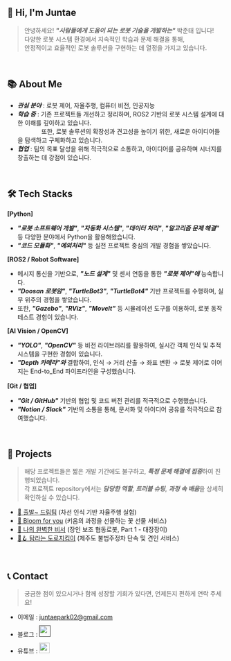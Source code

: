 ## 👋 Hi, I'm Juntae 

> 안녕하세요! ***"사람들에게 도움이 되는 로봇 기술을 개발하는"*** 박준태 입니다!  
> 다양한 로봇 시스템 환경에서 지속적인 학습과 문제 해결을 통해,  
> 안정적이고 효율적인 로봇 솔루션을 구현하는 데 열정을 가지고 있습니다.  
<br />

## 📚 About Me

- ***관심 분야*** : 로봇 제어, 자율주행, 컴퓨터 비전, 인공지능  
- ***학습 중*** : 기존 프로젝트들 개선하고 정리하며, ROS2 기반의 로봇 시스템 설계에 대한 이해를 깊이하고 있습니다.  
&nbsp;&nbsp;&nbsp;&nbsp;&nbsp;&nbsp;&nbsp;&nbsp;&nbsp;&nbsp;&nbsp;&nbsp;&nbsp;&nbsp;또한, 로봇 솔루션의 확장성과 견고성을 높이기 위한, 새로운 아이디어들을 탐색하고 구체화하고 있습니다.
- ***협업*** : 팀의 목표 달성을 위해 적극적으로 소통하고, 아이디어를 공유하며 시너지를 창출하는 데 강점이 있습니다.  
<br />

## 🛠️ Tech Stacks
**[Python]**
- ***"로봇 소프트웨어 개발"***, ***"자동화 시스템"***, ***"데이터 처리"***, ***"알고리즘 문제 해결"*** 등 다양한 분야에서 Python을 활용해왔습니다.  
- ***"코드 모듈화"***, ***"예외처리"*** 등 실전 프로젝트 중심의 개발 경험을 쌓았습니다.  

**[ROS2 / Robot Software]**
- 메시지 통신을 기반으로, ***"노드 설계"*** 및 센서 연동을 통한 ***"로봇 제어"에*** 능숙합니다.  
- ***"Doosan 로봇암"***, ***"TurtleBot3"***, ***"TurtleBot4"*** 기반 프로젝트를 수행하며, 실무 위주의 경험을 쌓았습니다.  
- 또한, ***"Gazebo"***, ***"RViz"***, ***"Movelt"*** 등 시뮬레이션 도구를 이용하여, 로봇 동작 테스트 경험이 있습니다.  

**[AI Vision / OpenCV]**
- ***"YOLO"***, ***"OpenCV"*** 등 비전 라이브러리를 활용하여, 실시간 객체 인식 및 추적 시스템을 구현한 경험이 있습니다.  
- ***"Depth 카메라"와*** 결합하여, 인식 → 거리 산출 → 좌표 변환 → 로봇 제어로 이어지는 End-to_End 파이프라인을 구성했습니다.  

**[Git / 협업]**
- ***"Git / GitHub"*** 기반의 협업 및 코드 버전 관리를 적극적으로 수행했습니다.  
- ***"Notion / Slack"*** 기반의 소통을 통해, 문서화 및 아이디어 공유를 적극적으로 참여했습니다.  
<br />

## 📝 Projects  
> 해당 프로젝트들은 짧은 개발 기간에도 불구하고, ***특정 문제 해결에 집중***하여 진행되었습니다.  
> 각 프로젝트 repository에서는 ***담당한 역할***, ***트러블 슈팅***, ***과정 속 배움***을 상세히 확인하실 수 있습니다.  
- [🚗 출발~ 드림팀](https://github.com/juntae02/let-s_go_dream_team) (차선 인식 기반 자율주행 실험)
- [🌸 Bloom for you](https://github.com/juntae02/bloom_for_you) (키움의 과정을 선물하는 꽃 선물 서비스)
- [🦾 나의 완벽한 비서](https://github.com/juntae02/my_perfect_secretary) (장인 보조 협동로봇, Part 1 - 대장장이)
- [🚓🪝 탐라는 도로지킴이](https://github.com/juntae02/Tamna_is_road_guardian) (제주도 불법주정차 단속 및 견인 서비스)
<br />

## 📞 Contact
> 궁금한 점이 있으시거나 함께 성장할 기회가 있다면, 언제든지 편하게 연락 주세요!  
- 이메일 : juntaepark02@gmail.com
- 블로그 : <a href="">
  <img src="https://user-images.githubusercontent.com/68724828/185885678-8f619bfa-1160-4bb4-a026-f758a4014f82.png" height="26px" style="margin-top: 10px" />
  </a>
- 유튜브 : <a href="https://www.youtube.com/@the_jtpark">
  <img src="https://user-images.githubusercontent.com/1569988/159397141-21463bc2-2acf-416b-aa15-235664556f34.png" height="24px" style="margin-top: 10px" />
  </a>
<br />
